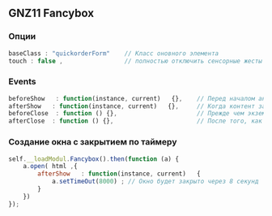 ## GNZ11 Fancybox
<!-- ## Table of Contents -->
### Опции 
```javascript
baseClass : "quickorderForm"    // Класс оновного элемента
touch : false ,                 // полностью отключить сенсорные жесты (смавхивание) default : true
```
### Events
```javascript
beforeShow   : function(instance, current)   {},    // Перед началом анимации открытия 
afterShow   : function(instance, current)   {},     // Когда контент загружен и анимирован
beforeClose  : function () {},                      // Прежде чем экземпляр пытается закрыть. Верните false, чтобы отменить закрытие.
afterClose  : function () {},                       // После того, как экземпляр был закрыт
```

### Создание окна с закрытием по таймеру 
```javascript
self.__loadModul.Fancybox().then(function (a) {
    a.open( html ,{
        afterShow   : function(instance, current)   {
            a.setTimeOut(8000) ; // Окно будет закрыто через 8 секунд 
        }
    })
});
```



